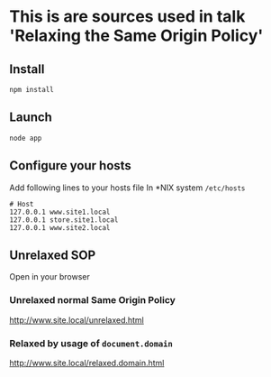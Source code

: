 # This is are sources used in talk 'Relaxing the Same Origin Policy'

## Install
```
npm install
```

## Launch
```
node app
```

## Configure your hosts
Add following lines to your hosts file
In *NIX system ```/etc/hosts```

```
# Host
127.0.0.1 www.site1.local
127.0.0.1 store.site1.local
127.0.0.1 www.site2.local
```
## Unrelaxed SOP

Open in your browser

### Unrelaxed normal Same Origin Policy
http://www.site.local/unrelaxed.html

### Relaxed by usage of ```document.domain```
http://www.site.local/relaxed.domain.html